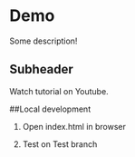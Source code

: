 # Demo


Some description!


## Subheader

Watch tutorial on Youtube.

##Local development 

1. Open index.html in browser

2. Test on Test branch


